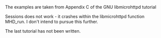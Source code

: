 The examples are taken from Appendix C of the GNU libmicrohttpd tutorial

Sessions does not work - it crashes within the libmicrohttpd function MHD_run. I don't intend to pursue this further.

The last tutorial has not been written.